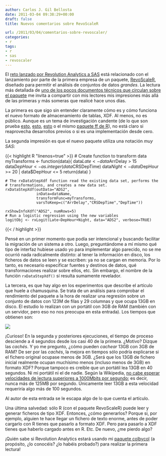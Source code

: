 ```yaml
---
author: Carlos J. Gil Bellosta
date: 2011-03-04 09:38:29+00:00
draft: false
title: Nuevos comentarios sobre RevoScaleR

url: /2011/03/04/comentarios-sobre-revoscaler/
categories:
- r
tags:
- r
- sas
- revoscaler
---
```


El [reto lanzado por Revolution Analytics a SAS](http://www.datanalytics.com/2011/02/07/un-torpedo-bajo-la-linea-de-flotacion-de-sas/) está relacionado con el lanzamiento por parte de la primera empresa de un paquete, [RevoScaleR](http://www.revolutionanalytics.com/products/enterprise-big-data.php), diseñado para permitir el análisis de conjuntos de datos _grandes_. La lectura más detallada de [uno de los pocos documentos técnicos que circulan sobre el paquete](http://www.rochester.edu/College/psc/thestarlab/help/Big-Data-WP.pdf) me invita a compartir con mis lectores mis impresiones más allá de las primeras y más someras que realicé hace unos días.

La primera es que sigo sin entender claramente cómo es y cómo funciona el nuevo formato de almacenamiento de tablas, XDF. Al menos, no es público. Aunque es un tema de investigación candente (de lo que son prueba [esto](http://db.csail.mit.edu/chunkystore/), [esto](http://www.xdmf.org), [esto](http://www.hdfgroup.org/HDF5/whatishdf5.html) o el mismo [paquete ff de R](http://cran.r-project.org/web/packages/ff/)), no está claro si reaprovecha desarrollos previos o si es una implementación desde cero.

La segunda impresión es que el nuevo paquete utiliza una notación _muy SAS_:






{{< highlight R "linenos=true" >}}
    # Create function to transform data
    myTransforms <- function(data){
           data$Late    <- data$ArrDelay > 15
           data$DepHour <- as.integer(data$CRSDepTime)
           data$Night   <- data$DepHour >= 20 | data$DepHour <= 5
           return(data)
    }

    # The rxDataStepXdf function read the existing data set, performs the
    # transformations, and creates a new data set.
    rxDataStepXdf(outData="ADS2",
                  inData=dataName,
                  transformFunc=myTransforms,
                  varsToKeep=c("ArrDelay","CRSDepTime","DepTime"))

    rxShowInfoXdf("ADS2", numRows=5)
    # Run a logistic regression using the new variables
    logitObj <- rxLogit(Late~DepHour+Night, data="ADS2", verbose=TRUE)
{{< / highlight >}}







Pensé en un primer momento que podía ser intencional y buscando facilitar la migración de un sistema a otro. Luego, preguntándome a mí mismo qué tipo de interfaz hubiese usado yo para implementar algo parecido, no se me ocurrió nada radicalmente distinto: al tener la información en disco, los ficheros de datos se leen y se escriben: ya no se cargan en memoria. Por lo tanto, es necesario especificar fuentes y destinos de datos, qué transformaciones realizar sobre ellos, etc. Sin embargo, el nombre de la función `rxDataStepXdf()` sí resulta sumamente revelador.

La tercera, es que hay algo en los experimentos que describe el artículo que huele a chamusquina. Se trata de un análisis para comprobar el rendimiento del paquete a la hora de realizar una regresión sobre un conjunto de datos con 123M de filas y 29 columnas y que ocupa 13GB en disco. El estudio lo realizan con un portátil con 3GB de RAM (también con un servidor, pero eso no nos preocupa en esta entrada). Los tiempos que obtienen son:


[![](/wp-uploads/2011/03/revoscaler_benchmark.png#center)
](/wp-uploads/2011/03/revoscaler_benchmark.png#center)


¡Curioso! En la segunda y posteriores ejecuciones, el tiempo de proceso desciende a 4 segundos desde los casi 40 de la primera. ¿Motivo? Dizque las _cachés_. Y yo me pregunto, ¿cómo pueden _cachear_ 13GB con 3GB de RAM? De ser por las _cachés_, la mejora en tiempos sólo podría explicarse si el fichero original ocupase menos de 3GB. ¿Será que los 13GB de fichero inicial realmente ocupan muchísimo menos (incluso menos de 3GB) en formato XDF? Porque tampoco es creíble que un portátil lea 13GB en 40 segundos. Ni mi portátil ni el de nadie. Según la Wikipedia, [no cabe esperar velocidades de lectura superiores a 1000Mbits por segundo](http://en.wikipedia.org/wiki/Hard_disk_drive#Data_transfer_rate); es decir, nunca más de 125MB por segundo. Únicamente leer 13GB a esta velocidad requeriría algo más de 100 segundos.

Al autor de esta entrada se le escapa algo de lo que cuenta el artículo.

Una última salvedad: sólo R (con el paquete RevoScaleR) puede leer y generar ficheros de tipo XDF. Entonces, ¿cómo generarlos? Porque si, por ejemplo, alguien te hace llegar un fichero de texto enorme, antes de poder cargarlo con R tienes que pasarlo a formato XDF. Pero para pasarlo a XDF tienes que haberlo cargado antes en R. Etc. De nuevo, ¿me pierdo algo?

¡Quién sabe si Revolution Analytics estará usando mi [paquete colbycol](http://cran.r-project.org/web/packages/colbycol/index.html) (a propósito, ¿lo conocéis? ¿lo habéis probado?) para realizar la primera lectura!
